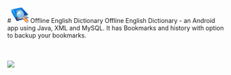 #<img src = "https://raw.githubusercontent.com/RatulGhosh/Offline_English_Dictionary/master/app/src/main/res/drawable/dictionary.png" width="40" /> Offline English Dictionary
Offline English Dictionary - an Android app using Java, XML and MySQL.  It has Bookmarks and history with option to backup your bookmarks.

# <img src="https://img.shields.io/badge/license-MIT-blue.svg?style=flat" width="80" />
